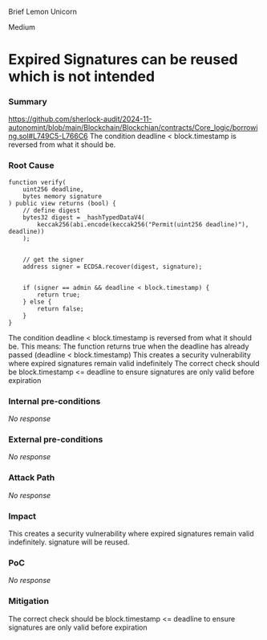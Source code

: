 Brief Lemon Unicorn

Medium

# Expired Signatures can be reused which is not intended

### Summary

https://github.com/sherlock-audit/2024-11-autonomint/blob/main/Blockchain/Blockchian/contracts/Core_logic/borrowing.sol#L749C5-L766C6
The condition deadline < block.timestamp is reversed from what it should be.

### Root Cause

    function verify(
        uint256 deadline,
        bytes memory signature
    ) public view returns (bool) {
        // define digest
        bytes32 digest = _hashTypedDataV4(
            keccak256(abi.encode(keccak256("Permit(uint256 deadline)"), deadline))
        );


        // get the signer
        address signer = ECDSA.recover(digest, signature);


        if (signer == admin && deadline < block.timestamp) {
            return true;
        } else {
            return false;
        }
    }


The condition deadline < block.timestamp is reversed from what it should be. This means:
The function returns true when the deadline has already passed (deadline < block.timestamp)
This creates a security vulnerability where expired signatures remain valid indefinitely
The correct check should be block.timestamp <= deadline to ensure signatures are only valid before expiration

### Internal pre-conditions

_No response_

### External pre-conditions

_No response_

### Attack Path

_No response_

### Impact

This creates a security vulnerability where expired signatures remain valid indefinitely. signature will be reused.

### PoC

_No response_

### Mitigation

The correct check should be block.timestamp <= deadline to ensure signatures are only valid before expiration